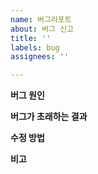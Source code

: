 ```yaml
---
name: 버그리포트
about: 버그 신고
title: ''
labels: bug
assignees: ''

---
```


**버그 원인**

**버그가 초래하는 결과**

**수정 방법**

**비고**
